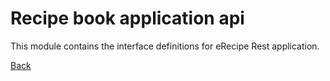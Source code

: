 # Recipe book application api
This module contains the interface definitions for eRecipe Rest application.

[Back](../README.md)